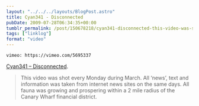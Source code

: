 ```yaml
---
layout: "../../../layouts/BlogPost.astro"
title: Cyan341 - Disconnected
pubDate: 2009-07-28T06:34:35+00:00
tumblr_permalink: /post/150678218/cyan341-disconnected-this-video-was-shot
tags: ["linklog"]
format: "video"
---
```


`vimeo: https://vimeo.com/5695337`

[Cyan341 &#8211; Disconnected][1].

> This video was shot every Monday during March. All &lsquo;news&rsquo;, text and information was taken from internet news sites on the same days. All fauna was growing and prospering within a 2 mile radius of the Canary Wharf financial district.

[1]: https://vimeo.com/5695337
